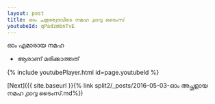 ```yaml
---
layout: post
title: ഓം ചതുര്വേദവിടെ നമഹ ൧൦൮ ടൈംസ്
youtubeId: qPadzmbnTvE
---
```

 
 
 ഓം എമാരായ നമഹ 
 
 -  ആരാണ് മരിക്കാത്തത് 
 
  
 
  
 
 
 
 
 
 


{% include youtubePlayer.html id=page.youtubeId %}
 
[Next]({{ site.baseurl }}{% link  split2/_posts/2016-05-03-ഓം അച്ഛളായ നമഹ ൧൦൮ ടൈംസ്.md%})
 
